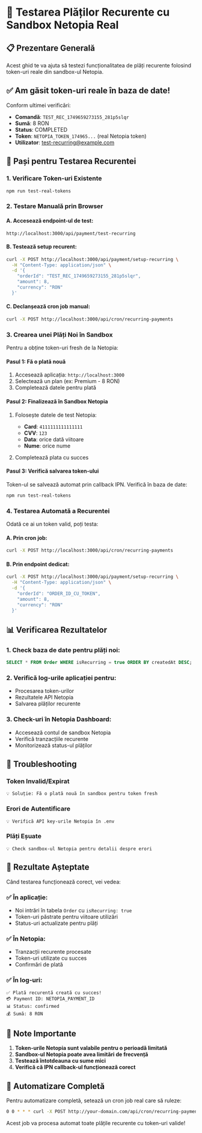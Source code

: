 # 🧪 Testarea Plăților Recurente cu Sandbox Netopia Real

## 📋 Prezentare Generală

Acest ghid te va ajuta să testezi funcționalitatea de plăți recurente folosind token-uri reale din sandbox-ul Netopia.

## ✅ Am găsit token-uri reale în baza de date!

Conform ultimei verificări:
- **Comandă**: `TEST_REC_1749659273155_281p5slqr`
- **Sumă**: 8 RON
- **Status**: COMPLETED
- **Token**: `NETOPIA_TOKEN_174965...` (real Netopia token)
- **Utilizator**: test-recurring@example.com

## 🎯 Pași pentru Testarea Recurentei

### 1. Verificare Token-uri Existente

```bash
npm run test-real-tokens
```

### 2. Testare Manuală prin Browser

#### A. Accesează endpoint-ul de test:
```
http://localhost:3000/api/payment/test-recurring
```

#### B. Testează setup recurent:
```bash
curl -X POST http://localhost:3000/api/payment/setup-recurring \
  -H "Content-Type: application/json" \
  -d '{
    "orderId": "TEST_REC_1749659273155_281p5slqr",
    "amount": 8,
    "currency": "RON"
  }'
```

#### C. Declanșează cron job manual:
```bash
curl -X POST http://localhost:3000/api/cron/recurring-payments
```

### 3. Crearea unei Plăți Noi în Sandbox

Pentru a obține token-uri fresh de la Netopia:

#### Pasul 1: Fă o plată nouă
1. Accesează aplicația: `http://localhost:3000`
2. Selectează un plan (ex: Premium - 8 RON)
3. Completează datele pentru plată

#### Pasul 2: Finalizează în Sandbox Netopia
1. Folosește datele de test Netopia:
   - **Card**: `4111111111111111`
   - **CVV**: `123`
   - **Data**: orice dată viitoare
   - **Nume**: orice nume

2. Completează plata cu succes

#### Pasul 3: Verifică salvarea token-ului
Token-ul se salvează automat prin callback IPN. Verifică în baza de date:

```bash
npm run test-real-tokens
```

### 4. Testarea Automată a Recurentei

Odată ce ai un token valid, poți testa:

#### A. Prin cron job:
```bash
curl -X POST http://localhost:3000/api/cron/recurring-payments
```

#### B. Prin endpoint dedicat:
```bash
curl -X POST http://localhost:3000/api/payment/setup-recurring \
  -H "Content-Type: application/json" \
  -d '{
    "orderId": "ORDER_ID_CU_TOKEN",
    "amount": 8,
    "currency": "RON"
  }'
```

## 📊 Verificarea Rezultatelor

### 1. Check baza de date pentru plăți noi:
```sql
SELECT * FROM Order WHERE isRecurring = true ORDER BY createdAt DESC;
```

### 2. Verifică log-urile aplicației pentru:
- Procesarea token-urilor
- Rezultatele API Netopia
- Salvarea plăților recurente

### 3. Check-uri în Netopia Dashboard:
- Accesează contul de sandbox Netopia
- Verifică tranzacțiile recurente
- Monitorizează status-ul plăților

## 🚨 Troubleshooting

### Token Invalid/Expirat
```
💡 Soluție: Fă o plată nouă în sandbox pentru token fresh
```

### Erori de Autentificare
```
💡 Verifică API key-urile Netopia în .env
```

### Plăți Eșuate
```
💡 Check sandbox-ul Netopia pentru detalii despre erori
```

## 🎉 Rezultate Așteptate

Când testarea funcționează corect, vei vedea:

### ✅ În aplicație:
- Noi intrări în tabela `Order` cu `isRecurring: true`
- Token-uri păstrate pentru viitoare utilizări
- Status-uri actualizate pentru plăți

### ✅ În Netopia:
- Tranzacții recurente procesate
- Token-uri utilizate cu succes
- Confirmări de plată

### ✅ În log-uri:
```
✅ Plată recurentă creată cu succes!
💳 Payment ID: NETOPIA_PAYMENT_ID
📊 Status: confirmed
💰 Sumă: 8 RON
```

## 📝 Note Importante

1. **Token-urile Netopia sunt valabile pentru o perioadă limitată**
2. **Sandbox-ul Netopia poate avea limitări de frecvență**
3. **Testează întotdeauna cu sume mici**
4. **Verifică că IPN callback-ul funcționează corect**

## 🔄 Automatizare Completă

Pentru automatizare completă, setează un cron job real care să ruleze:
```bash
0 0 * * * curl -X POST http://your-domain.com/api/cron/recurring-payments
```

Acest job va procesa automat toate plățile recurente cu token-uri valide! 
